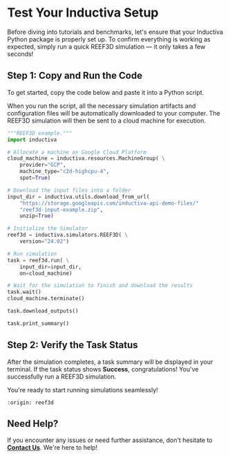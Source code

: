 # Test Your Inductiva Setup
Before diving into tutorials and benchmarks, let's ensure that your Inductiva Python package is properly set up. To confirm everything is working as expected, simply run a quick REEF3D simulation — it only takes a few seconds!

## Step 1: Copy and Run the Code
To get started, copy the code below and paste it into a Python script.

When you run the script, all the necessary simulation artifacts and configuration files will be automatically downloaded to your computer. The REEF3D simulation will then be sent to a cloud machine for execution.

```python
"""REEF3D example."""
import inductiva

# Allocate a machine on Google Cloud Platform
cloud_machine = inductiva.resources.MachineGroup( \
    provider="GCP",
    machine_type="c2d-highcpu-4",
    spot=True)

# Download the input files into a folder
input_dir = inductiva.utils.download_from_url(
    "https://storage.googleapis.com/inductiva-api-demo-files/"
    "reef3d-input-example.zip",
    unzip=True)

# Initialize the Simulator
reef3d = inductiva.simulators.REEF3D( \
    version="24.02")

# Run simulation
task = reef3d.run( \
    input_dir=input_dir,
    on=cloud_machine)

# Wait for the simulation to finish and download the results
task.wait()
cloud_machine.terminate()

task.download_outputs()

task.print_summary()
```

## Step 2: Verify the Task Status
After the simulation completes, a task summary will be displayed in your terminal. If the task status shows **Success**, congratulations! You've successfully run a REEF3D simulation.

You're ready to start running simulations seamlessly!

```{banner_small}
:origin: reef3d
```

## Need Help?
If you encounter any issues or need further assistance, don't hesitate to [**Contact Us**](mailto:support@inductiva.ai). We're here to help!
